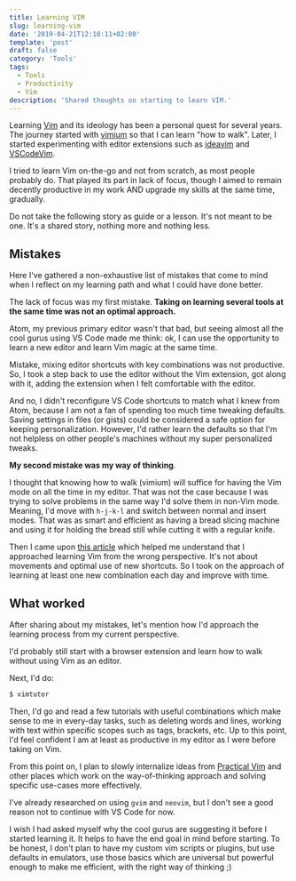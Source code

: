 ```yaml
---
title: Learning VIM
slug: learning-vim
date: '2019-04-21T12:10:11+02:00'
template: 'post'
draft: false
category: 'Tools'
tags:
  - Tools
  - Productivity
  - Vim
description: 'Shared thoughts on starting to learn VIM.'
---
```


Learning [Vim](https://www.vim.org/) and its ideology has been a personal quest for several years. The journey started with [vimium](https://chrome.google.com/webstore/detail/vimium/dbepggeogbaibhgnhhndojpepiihcmeb?hl=en) so that I can learn "how to walk". Later, I started experimenting with editor extensions such as [ideavim](https://github.com/JetBrains/ideavim) and [VSCodeVim](https://github.com/VSCodeVim/Vim).

I tried to learn Vim on-the-go and not from scratch, as most people probably do. That played its part in lack of focus, though I aimed to remain decently productive in my work AND upgrade my skills at the same time, gradually.

Do not take the following story as guide or a lesson. It's not meant to be one. It's a shared story, nothing more and nothing less.

## Mistakes

Here I've gathered a non-exhaustive list of mistakes that come to mind when I reflect on my learning path and what I could have done better.

The lack of focus was my first mistake. **Taking on learning several tools at the same time was not an optimal approach.**

Atom, my previous primary editor wasn't that bad, but seeing almost all the cool gurus using VS Code made me think: ok, I can use the opportunity to learn a new editor and learn Vim magic at the same time.

Mistake, mixing editor shortcuts with key combinations was not productive. So, I took a step back to use the editor without the Vim extension, got along with it, adding the extension when I felt comfortable with the editor.

And no, I didn't reconfigure VS Code shortcuts to match what I knew from Atom, because I am not a fan of spending too much time tweaking defaults. Saving settings in files (or gists) could be considered a safe option for keeping personalization. However, I'd rather learn the defaults so that I'm not helpless on other people's machines without my super personalized tweaks.

**My second mistake was my way of thinking**.

I thought that knowing how to walk (vimium) will suffice for having the Vim mode on all the time in my editor. That was not the case because I was trying to solve problems in the same way I'd solve them in non-Vim mode. Meaning, I'd move with `h-j-k-l` and switch between normal and insert modes. That was as smart and efficient as having a bread slicing machine and using it for holding the bread still while cutting it with a regular knife.

Then I came upon [this article](https://www.barbarianmeetscoding.com/blog/2019/02/08/boost-your-coding-fu-with-vscode-and-vim) which helped me understand that I approached learning Vim from the wrong perspective. It's not about movements and optimal use of new shortcuts. So I took on the approach of learning at least one new combination each day and improve with time.

## What worked

After sharing about my mistakes, let's mention how I'd approach the learning process from my current perspective.

I'd probably still start with a browser extension and learn how to walk without using Vim as an editor.

Next, I'd do:

```sh
$ vimtutor
```

Then, I'd go and read a few tutorials with useful combinations which make sense to me in every-day tasks, such as deleting words and lines, working with text within specific scopes such as tags, brackets, etc. Up to this point, I'd feel confident I am at least as productive in my editor as I were before taking on Vim.

From this point on, I plan to slowly internalize ideas from [Practical Vim](https://pragprog.com/book/dnvim2/practical-vim-second-edition) and other places which work on the way-of-thinking approach and solving specific use-cases more effectively.

I've already researched on using `gvim` and `neovim`, but I don't see a good reason not to continue with VS Code for now.

I wish I had asked myself why the cool gurus are suggesting it before I started learning it. It helps to have the end goal in mind before starting. To be honest, I don't plan to have my custom vim scripts or plugins, but use defaults in emulators, use those basics which are universal but powerful enough to make me efficient, with the right way of thinking ;)
